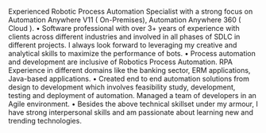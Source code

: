 Experienced Robotic Process Automation Specialist with a strong focus on Automation Anywhere V11 ( On-Premises), Automation Anywhere 360 ( Cloud ).
• Software professional with over 3+ years of experience with clients across different industries and involved in all phases of SDLC in different projects.
I always look forward to leveraging my creative and analytical skills to maximize the performance of bots.
• Process automation and development are inclusive of Robotics Process Automation.
RPA Experience in different domains like the banking sector, ERM applications, Java-based applications.
• Created end to end automation solutions from design to development which involves feasibility study, development, testing and deployment of automation. Managed a team of developers in an Agile environment.
• Besides the above technical skillset under my armour, I have strong interpersonal skills and am passionate about learning new and trending technologies.
